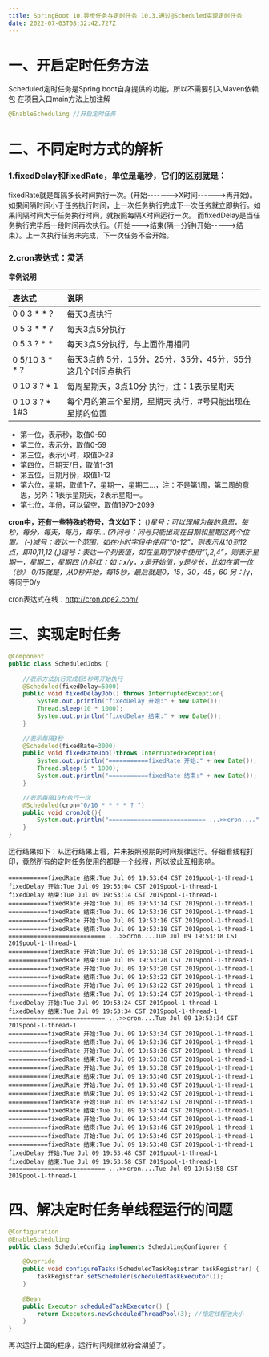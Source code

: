 ```yaml
---
title: SpringBoot 10.异步任务与定时任务 10.3.通过@Scheduled实现定时任务
date: 2022-07-03T08:32:42.727Z
---
```

# 一、开启定时任务方法

Scheduled定时任务是Spring boot自身提供的功能，所以不需要引入Maven依赖包
在项目入口main方法上加注解

```java
@EnableScheduling //开启定时任务
```

# 二、不同定时方式的解析

### 1.fixedDelay和fixedRate，单位是毫秒，它们的区别就是：

fixedRate就是每隔多长时间执行一次。(开始------->X时间------>再开始)。如果间隔时间小于任务执行时间，上一次任务执行完成下一次任务就立即执行。如果间隔时间大于任务执行时间，就按照每隔X时间运行一次。
而fixedDelay是当任务执行完毕后一段时间再次执行。（开始--->结束(隔一分钟)开始----->结束）。上一次执行任务未完成，下一次任务不会开始。

### 2.cron表达式：灵活

**举例说明**

| 表达式         | 说明                                                        |
| :------------- | :---------------------------------------------------------- |
| 0 0 3 * * ?    | 每天3点执行                                                 |
| 0 5 3 * * ?    | 每天3点5分执行                                              |
| 0 5 3 ? * *    | 每天3点5分执行，与上面作用相同                              |
| 0 5/10 3 * * ? | 每天3点的 5分，15分，25分，35分，45分，55分这几个时间点执行 |
| 0 10 3 ? * 1   | 每周星期天，3点10分 执行，注：1表示星期天                   |
| 0 10 3 ? * 1#3 | 每个月的第三个星期，星期天 执行，#号只能出现在星期的位置    |

- 第一位，表示秒，取值0-59
- 第二位，表示分，取值0-59
- 第三位，表示小时，取值0-23
- 第四位，日期天/日，取值1-31
- 第五位，日期月份，取值1-12
- 第六位，星期，取值1-7，星期一，星期二...，注：不是第1周，第二周的意思，另外：1表示星期天，2表示星期一。
- 第七位，年份，可以留空，取值1970-2099

**cron中，还有一些特殊的符号，含义如下：**
(*)星号：可以理解为每的意思，每秒，每分，每天，每月，每年...
(?)问号：问号只能出现在日期和星期这两个位置。
(-)减号：表达一个范围，如在小时字段中使用“10-12”，则表示从10到12点，即10,11,12
(,)逗号：表达一个列表值，如在星期字段中使用“1,2,4”，则表示星期一，星期二，星期四
(/)斜杠：如：x/y，x是开始值，y是步长，比如在第一位（秒） 0/15就是，从0秒开始，每15秒，最后就是0，15，30，45，60 另：*/y，等同于0/y

cron表达式在线：http://cron.qqe2.com/

# 三、实现定时任务

```java
@Component
public class ScheduledJobs {
  
    //表示方法执行完成后5秒再开始执行
    @Scheduled(fixedDelay=5000)
    public void fixedDelayJob() throws InterruptedException{
        System.out.println("fixedDelay 开始:" + new Date());
        Thread.sleep(10 * 1000);
        System.out.println("fixedDelay 结束:" + new Date());
    }
    
    //表示每隔3秒
    @Scheduled(fixedRate=3000)
    public void fixedRateJob()throws InterruptedException{
        System.out.println("===========fixedRate 开始:" + new Date());
        Thread.sleep(5 * 1000);
        System.out.println("===========fixedRate 结束:" + new Date());
    }

    //表示每隔10秒执行一次
    @Scheduled(cron="0/10 * * * * ? ")
    public void cronJob(){
        System.out.println("=========================== ...>>cron...." + new Date());
    }
}
```

运行结果如下：从运行结果上看，并未按照预期的时间规律运行。仔细看线程打印，竟然所有的定时任务使用的都是一个线程，所以彼此互相影响。

```
===========fixedRate 结束:Tue Jul 09 19:53:04 CST 2019pool-1-thread-1
fixedDelay 开始:Tue Jul 09 19:53:04 CST 2019pool-1-thread-1
fixedDelay 结束:Tue Jul 09 19:53:14 CST 2019pool-1-thread-1
===========fixedRate 开始:Tue Jul 09 19:53:14 CST 2019pool-1-thread-1
===========fixedRate 结束:Tue Jul 09 19:53:16 CST 2019pool-1-thread-1
===========fixedRate 开始:Tue Jul 09 19:53:16 CST 2019pool-1-thread-1
===========fixedRate 结束:Tue Jul 09 19:53:18 CST 2019pool-1-thread-1
=========================== ...>>cron....Tue Jul 09 19:53:18 CST 2019pool-1-thread-1
===========fixedRate 开始:Tue Jul 09 19:53:18 CST 2019pool-1-thread-1
===========fixedRate 结束:Tue Jul 09 19:53:20 CST 2019pool-1-thread-1
===========fixedRate 开始:Tue Jul 09 19:53:20 CST 2019pool-1-thread-1
===========fixedRate 结束:Tue Jul 09 19:53:22 CST 2019pool-1-thread-1
===========fixedRate 开始:Tue Jul 09 19:53:22 CST 2019pool-1-thread-1
===========fixedRate 结束:Tue Jul 09 19:53:24 CST 2019pool-1-thread-1
fixedDelay 开始:Tue Jul 09 19:53:24 CST 2019pool-1-thread-1
fixedDelay 结束:Tue Jul 09 19:53:34 CST 2019pool-1-thread-1
=========================== ...>>cron....Tue Jul 09 19:53:34 CST 2019pool-1-thread-1
===========fixedRate 开始:Tue Jul 09 19:53:34 CST 2019pool-1-thread-1
===========fixedRate 结束:Tue Jul 09 19:53:36 CST 2019pool-1-thread-1
===========fixedRate 开始:Tue Jul 09 19:53:36 CST 2019pool-1-thread-1
===========fixedRate 结束:Tue Jul 09 19:53:38 CST 2019pool-1-thread-1
===========fixedRate 开始:Tue Jul 09 19:53:38 CST 2019pool-1-thread-1
===========fixedRate 结束:Tue Jul 09 19:53:40 CST 2019pool-1-thread-1
===========fixedRate 开始:Tue Jul 09 19:53:40 CST 2019pool-1-thread-1
===========fixedRate 结束:Tue Jul 09 19:53:42 CST 2019pool-1-thread-1
===========fixedRate 开始:Tue Jul 09 19:53:42 CST 2019pool-1-thread-1
===========fixedRate 结束:Tue Jul 09 19:53:44 CST 2019pool-1-thread-1
===========fixedRate 开始:Tue Jul 09 19:53:44 CST 2019pool-1-thread-1
===========fixedRate 结束:Tue Jul 09 19:53:46 CST 2019pool-1-thread-1
===========fixedRate 开始:Tue Jul 09 19:53:46 CST 2019pool-1-thread-1
===========fixedRate 结束:Tue Jul 09 19:53:48 CST 2019pool-1-thread-1
fixedDelay 开始:Tue Jul 09 19:53:48 CST 2019pool-1-thread-1
fixedDelay 结束:Tue Jul 09 19:53:58 CST 2019pool-1-thread-1
=========================== ...>>cron....Tue Jul 09 19:53:58 CST 2019pool-1-thread-1
```

# 四、解决定时任务单线程运行的问题

```java
@Configuration
@EnableScheduling
public class ScheduleConfig implements SchedulingConfigurer {
 
    @Override
    public void configureTasks(ScheduledTaskRegistrar taskRegistrar) {
        taskRegistrar.setScheduler(scheduledTaskExecutor());
    }
 
    @Bean
    public Executor scheduledTaskExecutor() {
        return Executors.newScheduledThreadPool(3); //指定线程池大小
    }
}
```

再次运行上面的程序，运行时间规律就符合期望了。